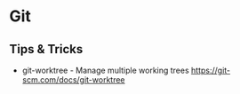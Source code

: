# Git

## Tips & Tricks

* git-worktree - Manage multiple working trees
  https://git-scm.com/docs/git-worktree
